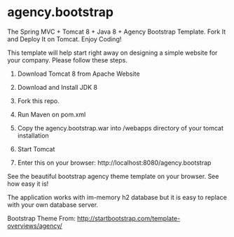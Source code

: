 agency.bootstrap
================

The Spring MVC + Tomcat 8 + Java 8 + Agency Bootstrap Template. Fork It and Deploy It on Tomcat. Enjoy Coding!

This template will help start right away on designing a simple website for your company. Please follow these steps.

1) Download Tomcat 8 from Apache Website

2) Download and Install JDK 8 

3) Fork this repo.

4) Run Maven on pom.xml

5) Copy the agency.bootstrap.war into /webapps directory of your tomcat installation

6) Start Tomcat

7) Enter this on your browser: http://localhost:8080/agency.bootstrap

See the beautiful bootstrap agency theme template on your browser. See how easy it is!

The application works with im-memory h2 database but it is easy to replace with your own database server.

Bootstrap Theme From:  http://startbootstrap.com/template-overviews/agency/
